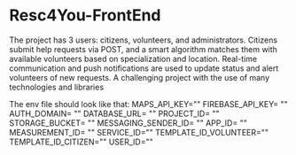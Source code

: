 # Resc4You-FrontEnd
The project has 3 users: citizens, volunteers, and administrators.
 Citizens submit help requests via POST, and a smart algorithm matches them with available volunteers based on specialization and location.
 Real-time communication and push notifications are used to update status and alert volunteers of new requests.
 A challenging project with the use of many technologies and libraries

The env file should look like that:
MAPS_API_KEY=""
FIREBASE_API_KEY= ""
AUTH_DOMAIN= ""
DATABASE_URL= ""
PROJECT_ID= ""
STORAGE_BUCKET= ""
MESSAGING_SENDER_ID= ""
APP_ID= ""
MEASUREMENT_ID= ""
SERVICE_ID=""
TEMPLATE_ID_VOLUNTEER=""
TEMPLATE_ID_CITIZEN=""
USER_ID=""

